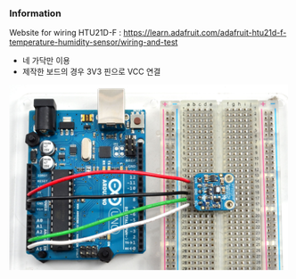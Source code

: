 ### Information
Website for wiring HTU21D-F : 
https://learn.adafruit.com/adafruit-htu21d-f-temperature-humidity-sensor/wiring-and-test

* 네 가닥만 이용
* 제작한 보드의 경우 3V3 핀으로 VCC 연결

<img src='images/sensors_wired.jpg' width='500px' />

